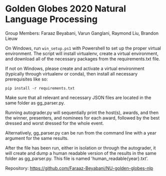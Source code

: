 # Golden Globes 2020 Natural Language Processing

Group Members: Faraaz Beyabani, Varun Ganglani, Raymond Liu, Brandon Lieuw

On Windows, run `win_setup.ps1` with Powershell to set up the proper virtual environment.
The script will install virtualenv, create a virtual environment, and download all of the necessary packages from the requirements.txt file.

If not on Windows, please create and activate a virtual environment (typically through virtualenv or conda), then install all necessary prerequisites like so: 

`pip install -r requirements.txt`

Make sure that all relevant and necessary JSON files are located in the same folder as gg_parser.py.

Running autograder.py will sequentially print the host(s), awards, and then the winner, presenters, and nominees for each award, followed by the best dressed and worst dressed for the whole event.

Alternatively, gg_parser.py can be run from the command line with a year argument for the same results.

After the file has been run, either in isolation or through the autograder, it will create and dump a human readable version of the results in the same folder as gg_parser.py.
This file is named 'human_readable{year}.txt'.

Repository: https://github.com/Faraaz-Beyabani/NU-golden-globes-nlp
